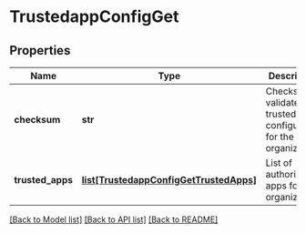 # TrustedappConfigGet

## Properties
Name | Type | Description | Notes
------------ | ------------- | ------------- | -------------
**checksum** | **str** | Checksum to validate the trustedApp configuration for the organization | 
**trusted_apps** | [**list[TrustedappConfigGetTrustedApps]**](TrustedappConfigGetTrustedApps.md) | List of authorized apps for the organization  | 

[[Back to Model list]](../README.md#documentation-for-models) [[Back to API list]](../README.md#documentation-for-api-endpoints) [[Back to README]](../README.md)


